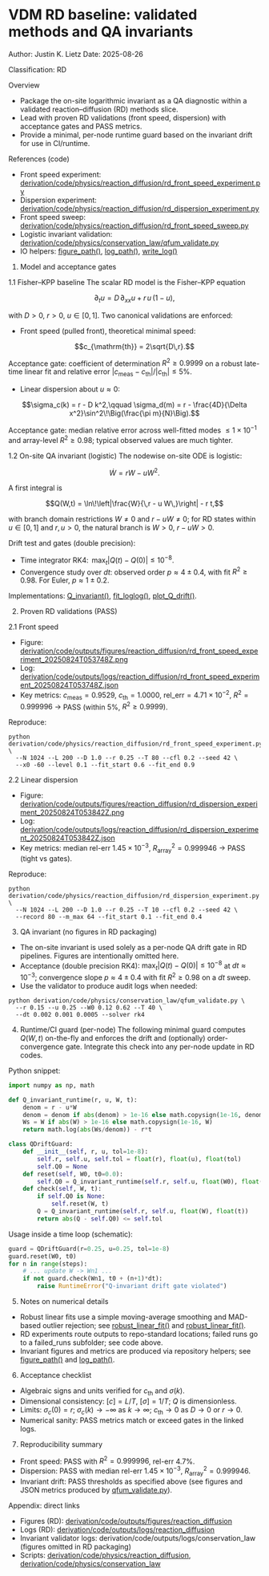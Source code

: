 # VDM RD baseline: validated methods and QA invariants
Author: Justin K. Lietz
Date: 2025-08-26

Classification: RD

Overview
- Package the on-site logarithmic invariant as a QA diagnostic within a validated reaction–diffusion (RD) methods slice.
- Lead with proven RD validations (front speed, dispersion) with acceptance gates and PASS metrics.
- Provide a minimal, per-node runtime guard based on the invariant drift for use in CI/runtime.

References (code)
- Front speed experiment: [derivation/code/physics/reaction_diffusion/rd_front_speed_experiment.py](derivation/code/physics/reaction_diffusion/rd_front_speed_experiment.py)
- Dispersion experiment: [derivation/code/physics/reaction_diffusion/rd_dispersion_experiment.py](derivation/code/physics/reaction_diffusion/rd_dispersion_experiment.py)
- Front speed sweep: [derivation/code/physics/reaction_diffusion/rd_front_speed_sweep.py](derivation/code/physics/reaction_diffusion/rd_front_speed_sweep.py)
- Logistic invariant validation: [derivation/code/physics/conservation_law/qfum_validate.py](derivation/code/physics/conservation_law/qfum_validate.py)
- IO helpers: [figure_path()](derivation/code/common/io_paths.py:49), [log_path()](derivation/code/common/io_paths.py:53), [write_log()](derivation/code/common/io_paths.py:57)


1. Model and acceptance gates

1.1 Fisher–KPP baseline
The scalar RD model is the Fisher–KPP equation

$$\partial_t u = D\,\partial_{xx} u + r\,u\,(1-u),$$

with $D>0$, $r>0$, $u\in[0,1]$. Two canonical validations are enforced:

- Front speed (pulled front), theoretical minimal speed:

$$c_{\mathrm{th}} = 2\sqrt{D\,r}.$$

Acceptance gate: coefficient of determination $R^2 \ge 0.9999$ on a robust late-time linear fit and relative error $|c_{\mathrm{meas}}-c_{\mathrm{th}}|/|c_{\mathrm{th}}| \le 5\%$.

- Linear dispersion about $u\approx 0$:

$$\sigma_c(k) = r - D k^2,\qquad \sigma_d(m) = r - \frac{4D}{\Delta x^2}\sin^2\!\Big(\frac{\pi m}{N}\Big).$$

Acceptance gate: median relative error across well-fitted modes $\le 1\times 10^{-1}$ and array-level $R^2 \ge 0.98$; typical observed values are much tighter.


1.2 On-site QA invariant (logistic)
The nodewise on-site ODE is logistic:

$$\dot W = r W - u W^2.$$

A first integral is

$$Q(W,t) = \ln\!\left|\frac{W}{\,r - u W\,}\right| - r t,$$

with branch domain restrictions $W\neq 0$ and $r-uW \neq 0$; for RD states within $u\in[0,1]$ and $r,u>0$, the natural branch is $W>0$, $r-uW>0$.

Drift test and gates (double precision):
- Time integrator RK4: $\,\max_t|Q(t)-Q(0)| \le 10^{-8}.$
- Convergence study over $dt$: observed order $p \approx 4 \pm 0.4$, with fit $R^2 \ge 0.98$. For Euler, $p\approx 1\pm 0.2$.

Implementations: [Q_invariant()](derivation/code/physics/conservation_law/qfum_validate.py:118), [fit_loglog()](derivation/code/physics/conservation_law/qfum_validate.py:153), [plot_Q_drift()](derivation/code/physics/conservation_law/qfum_validate.py:179).


2. Proven RD validations (PASS)

2.1 Front speed
- Figure: [derivation/code/outputs/figures/reaction_diffusion/rd_front_speed_experiment_20250824T053748Z.png](derivation/code/outputs/figures/reaction_diffusion/rd_front_speed_experiment_20250824T053748Z.png)
- Log: [derivation/code/outputs/logs/reaction_diffusion/rd_front_speed_experiment_20250824T053748Z.json](derivation/code/outputs/logs/reaction_diffusion/rd_front_speed_experiment_20250824T053748Z.json)
- Key metrics: $c_{\mathrm{meas}}=0.9529$, $c_{\mathrm{th}}=1.0000$, $\mathrm{rel\_err}=4.71\times 10^{-2}$, $R^2=0.999996$ → PASS (within 5%, $R^2\ge 0.9999$).

Reproduce:
```
python derivation/code/physics/reaction_diffusion/rd_front_speed_experiment.py \
  --N 1024 --L 200 --D 1.0 --r 0.25 --T 80 --cfl 0.2 --seed 42 \
  --x0 -60 --level 0.1 --fit_start 0.6 --fit_end 0.9
```

2.2 Linear dispersion
- Figure: [derivation/code/outputs/figures/reaction_diffusion/rd_dispersion_experiment_20250824T053842Z.png](derivation/code/outputs/figures/reaction_diffusion/rd_dispersion_experiment_20250824T053842Z.png)
- Log: [derivation/code/outputs/logs/reaction_diffusion/rd_dispersion_experiment_20250824T053842Z.json](derivation/code/outputs/logs/reaction_diffusion/rd_dispersion_experiment_20250824T053842Z.json)
- Key metrics: median rel-err $1.45\times 10^{-3}$, $R^2_{\text{array}}=0.999946$ → PASS (tight vs gates).

Reproduce:
```
python derivation/code/physics/reaction_diffusion/rd_dispersion_experiment.py \
  --N 1024 --L 200 --D 1.0 --r 0.25 --T 10 --cfl 0.2 --seed 42 \
  --record 80 --m_max 64 --fit_start 0.1 --fit_end 0.4
```


3. QA invariant (no figures in RD packaging)
- The on-site invariant is used solely as a per-node QA drift gate in RD pipelines. Figures are intentionally omitted here.
- Acceptance (double precision RK4): $\max_t|Q(t)-Q(0)| \le 10^{-8}$ at $dt\approx 10^{-3}$; convergence slope $p\approx 4\pm 0.4$ with fit $R^2\ge 0.98$ on a $dt$ sweep.
- Use the validator to produce audit logs when needed:
```
python derivation/code/physics/conservation_law/qfum_validate.py \
  --r 0.15 --u 0.25 --W0 0.12 0.62 --T 40 \
  --dt 0.002 0.001 0.0005 --solver rk4
```


4. Runtime/CI guard (per-node)
The following minimal guard computes $Q(W,t)$ on-the-fly and enforces the drift and (optionally) order-convergence gate. Integrate this check into any per-node update in RD codes.

Python snippet:
```python
import numpy as np, math

def Q_invariant_runtime(r, u, W, t):
    denom = r - u*W
    denom = denom if abs(denom) > 1e-16 else math.copysign(1e-16, denom)
    Ws = W if abs(W) > 1e-16 else math.copysign(1e-16, W)
    return math.log(abs(Ws/denom)) - r*t

class QDriftGuard:
    def __init__(self, r, u, tol=1e-8):
        self.r, self.u, self.tol = float(r), float(u), float(tol)
        self.Q0 = None
    def reset(self, W0, t0=0.0):
        self.Q0 = Q_invariant_runtime(self.r, self.u, float(W0), float(t0))
    def check(self, W, t):
        if self.Q0 is None:
            self.reset(W, t)
        Q = Q_invariant_runtime(self.r, self.u, float(W), float(t))
        return abs(Q - self.Q0) <= self.tol
```

Usage inside a time loop (schematic):
```python
guard = QDriftGuard(r=0.25, u=0.25, tol=1e-8)
guard.reset(W0, t0)
for n in range(steps):
    # ... update W -> Wn1 ...
    if not guard.check(Wn1, t0 + (n+1)*dt):
        raise RuntimeError("Q-invariant drift gate violated")
```


5. Notes on numerical details
- Robust linear fits use a simple moving-average smoothing and MAD-based outlier rejection; see [robust_linear_fit()](derivation/code/physics/reaction_diffusion/rd_front_speed_experiment.py:77) and [robust_linear_fit()](derivation/code/physics/reaction_diffusion/rd_dispersion_experiment.py:40).
- RD experiments route outputs to repo-standard locations; failed runs go to a failed_runs subfolder; see code above.
- Invariant figures and metrics are produced via repository helpers; see [figure_path()](derivation/code/common/io_paths.py:49) and [log_path()](derivation/code/common/io_paths.py:53).


6. Acceptance checklist
- Algebraic signs and units verified for $c_{\mathrm{th}}$ and $\sigma(k)$.
- Dimensional consistency: $[c]=L/T$, $[\sigma]=1/T$; $Q$ is dimensionless.
- Limits: $\sigma_c(0)=r$; $\sigma_c(k)\to -\infty$ as $k\to\infty$; $c_{\mathrm{th}}\to 0$ as $D\to 0$ or $r\to 0$.
- Numerical sanity: PASS metrics match or exceed gates in the linked logs.


7. Reproducibility summary
- Front speed: PASS with $R^2=0.999996$, rel-err $4.7\%$.
- Dispersion: PASS with median rel-err $1.45\times 10^{-3}$, $R^2_{\text{array}}=0.999946$.
- Invariant drift: PASS thresholds as specified above (see figures and JSON metrics produced by [qfum_validate.py](derivation/code/physics/conservation_law/qfum_validate.py)).


Appendix: direct links
- Figures (RD): [derivation/code/outputs/figures/reaction_diffusion](derivation/code/outputs/figures/reaction_diffusion)
- Logs (RD): [derivation/code/outputs/logs/reaction_diffusion](derivation/code/outputs/logs/reaction_diffusion)
- Invariant validator logs: derivation/code/outputs/logs/conservation_law (figures omitted in RD packaging)
- Scripts: [derivation/code/physics/reaction_diffusion](derivation/code/physics/reaction_diffusion), [derivation/code/physics/conservation_law](derivation/code/physics/conservation_law)